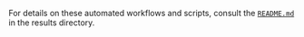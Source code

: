 For details on these automated workflows and scripts, consult the [`README.md`](../results/README.md)
in the results directory.
